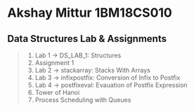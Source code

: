 # Akshay Mittur 1BM18CS010
## Data Structures Lab & Assignments

> 1. Lab 1 -> DS_LAB_1: Structures
> 2. Assignment 1
> 3. Lab 2 -> stackarray: Stacks With Arrays
> 4. Lab 3 -> infixpostfix: Conversion of Infix to Postfix
> 5. Lab 4 -> postfixeval: Evauation of Postfix Expression
> 6. Tower of Hanoi
> 7. Process Scheduling with Queues
